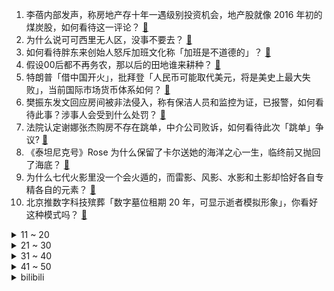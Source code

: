 1. 李蓓内部发声，称房地产存十年一遇级别投资机会，地产股就像 2016 年初的煤炭股，如何看待这一评论？ [:link:](https://www.zhihu.com/question/593977602)
2. 为什么说可可西里无人区，没事不要去？ [:link:](https://www.zhihu.com/question/593991180)
3. 如何看待胖东来创始人怒斥加班文化称「加班是不道德的」？ [:link:](https://www.zhihu.com/question/593940939)
4. 假设00后都不再务农，那以后的田地谁来耕种？ [:link:](https://www.zhihu.com/question/593307691)
5. 特朗普「借中国开火」，批拜登「人民币可能取代美元，将是美史上最大失败」，当前国际市场货币体系如何？ [:link:](https://www.zhihu.com/question/593985852)
6. 樊振东发文回应房间被非法侵入，称有保洁人员和监控为证，已报警，如何看待此事？涉事人会受到什么处罚？ [:link:](https://www.zhihu.com/question/594082965)
7. 法院认定谢娜张杰购房不存在跳单，中介公司败诉，如何看待此次「跳单」争议? [:link:](https://www.zhihu.com/question/593977045)
8. 《泰坦尼克号》Rose 为什么保留了卡尔送她的海洋之心一生，临终前又抛回了海底？ [:link:](https://www.zhihu.com/question/53501229)
9. 为什么七代火影里没一个会火遁的，而雷影、风影、水影和土影却恰好各自专精各自的元素？ [:link:](https://www.zhihu.com/question/593864190)
10. 北京推数字科技殡葬「数字墓位租期 20 年，可显示逝者模拟形象」，你看好这种模式吗？ [:link:](https://www.zhihu.com/question/594015364)
<details>
<summary>11 ~ 20</summary>

11. 日本自卫队一直升机在宫古岛附近失踪，机上可能乘有第 8 师团长，具体情况如何？ [:link:](https://www.zhihu.com/question/594037983)
12. 「管细分领域的菩萨」「新增一个小孩」张口就是术语、行话，如何看待工作语言后遗症？你有这种「工伤」吗？ [:link:](https://www.zhihu.com/question/593978705)
13. 什么样的人，在职场生存能力更强？ [:link:](https://www.zhihu.com/question/455312720)
14. 宏观经济一般看哪几个指标？如何进行宏观分析？ [:link:](https://www.zhihu.com/question/389422568)
15. 如何看待稚晖君创业「智元机器人」，其前景如何？ [:link:](https://www.zhihu.com/question/593949406)
16. 《王者荣耀》：圣杯看似完美，让人无限续航，为什么法师都不出呢？ [:link:](https://www.zhihu.com/question/593749509)
17. 法国总统马克龙、欧盟委员会主席冯德莱恩访华，哪些信息值得关注？如何看待多国政要掀起「访华潮」？ [:link:](https://www.zhihu.com/question/593492159)
18. 诸葛亮桑800棵，薄田十五顷是什么概念？ [:link:](https://www.zhihu.com/question/68201706)
19. ChatGPT 因需求量过大暂停 Plus 付费购买，目前已恢复，业内推测算力出现缺口，透露哪些信息？ [:link:](https://www.zhihu.com/question/593943995)
20. 同济大学教授招收硕士生信息引讨论，校方表示老师个人特点不干涉，你对该事件都有哪些看法？ [:link:](https://www.zhihu.com/question/593808997)
</details>
<details>
<summary>21 ~ 30</summary>

21. 山东舰穿越巴士海峡，经台湾东南海域展开首次西太平洋训练，有哪些信息值得关注？ [:link:](https://www.zhihu.com/question/593964409)
22. 为什么其他游戏中吸血道具和技能非常普遍，但在《原神》中却很少见？ [:link:](https://www.zhihu.com/question/593594956)
23. 蔚来创始人李斌谈「车市价格战」，称「蔚来毛利率比特斯拉低，参与不了『价格战』」，哪些信息值得关注？ [:link:](https://www.zhihu.com/question/593457922)
24. OPEC+意外减产，高盛上调原油价格预期至 100 美元/桶，美国通胀恐将上涨一个百分点，将有何影响？ [:link:](https://www.zhihu.com/question/593558219)
25. 沙特与伊朗发表联合声明，称「采取必要措施重开大使馆，感谢中方主办会议」，有哪些信息值得关注？ [:link:](https://www.zhihu.com/question/593989481)
26. 2023 LPL 春季季后赛 EDG 3:1 击败 OMG 晋级胜者组决赛，如何评价这场比赛？ [:link:](https://www.zhihu.com/question/593997127)
27. 如何评价罗云熙、白鹿、陈都灵、邓为主演的《长月烬明》？ [:link:](https://www.zhihu.com/question/593808320)
28. 任天堂游戏在国内是否被其粉丝过度神化了？ [:link:](https://www.zhihu.com/question/592891398)
29. Meta 发布图像分割论文 Segment Anything，将给 CV 研究带来什么影响？ [:link:](https://www.zhihu.com/question/593914819)
30. 如何收纳才能做到「一次整理，永不复乱」？ [:link:](https://www.zhihu.com/question/593486070)
</details>
<details>
<summary>31 ~ 40</summary>

31. 美国银行业危机，储户涌入货币市场基金，规模达 5.2 万亿美元，专家称将再度威胁银行稳定，将有何影响？ [:link:](https://www.zhihu.com/question/593987384)
32. 真的存在笔友这种关系吗？ [:link:](https://www.zhihu.com/question/333299759)
33. 猫咪一直掉毛，为什么却不会秃？ [:link:](https://www.zhihu.com/question/591087694)
34. 「海巡 06」轮编队抵达台湾海峡中部水域并开展巡航巡查，具有哪些现实意义？这一系列行动释放了哪些信号？ [:link:](https://www.zhihu.com/question/594085253)
35. 如果《英雄联盟》沙漠死神的 Q 改为击杀后永久增加等额英雄攻击力，那么它的玩法会变成暴击流吗？ [:link:](https://www.zhihu.com/question/584676076)
36. 爱的本质到底是什么？ [:link:](https://www.zhihu.com/question/542203147)
37. 下午五点多在家跳绳或跳操算扰民吗？想要安静地在家做有氧锻炼还有哪些好方式？ [:link:](https://www.zhihu.com/question/592208965)
38. 女孩子需要在春天使用防晒霜吗？防晒和美白应该先选择哪个？ [:link:](https://www.zhihu.com/question/590768466)
39. 跑步最佳时间是什么时候？ [:link:](https://www.zhihu.com/question/593126092)
40. 重庆姐弟坠亡案二审择期宣判，两名凶手一审已被判死刑，哪些信息值得关注？ [:link:](https://www.zhihu.com/question/594098352)
</details>
<details>
<summary>41 ~ 50</summary>

41. 电影《宇宙探索编辑部》是否被过誉了？ [:link:](https://www.zhihu.com/question/593447622)
42. 《人生之路》中高加林究竟爱不爱刘巧珍？ [:link:](https://www.zhihu.com/question/592356317)
43. 在中国斡旋下沙特和伊朗外长在北京首次会晤，释放了哪些信号？ [:link:](https://www.zhihu.com/question/593953137)
44. 公司以「找内奸」为由突查员工手机、擅自恢复员工电脑已删聊天记录，单位是否有权查看员工隐私？如何看待？ [:link:](https://www.zhihu.com/question/593951538)
45. 哪段旅行经历，让你见识到了「湖泊之美」？ [:link:](https://www.zhihu.com/question/591399112)
46. 在《原神》里你认为萌新最让你崩溃的操作是什么？ [:link:](https://www.zhihu.com/question/578060804)
47. F1有哪些行话一般人理解不了？ [:link:](https://www.zhihu.com/question/593407649)
48. 如果只选一款防晒霜，你认为哪一款是你一定会安利给大家的？ [:link:](https://www.zhihu.com/question/589305111)
49. 家装中有哪些有质感和个性的家居，可以完美地体现主人的品味和格调？ [:link:](https://www.zhihu.com/question/546772742)
50. 为什么看似很笨的郭靖能成为绝顶高手？ [:link:](https://www.zhihu.com/question/587796689)
</details><details>
<summary>bilibili</summary>

1. 法院传票、巨额赔款、全网道歉，这就是他揭露黑暗的后果 [:link:](//www.bilibili.com/video/BV1Uh411u7sA)
2. “愿我们都能成为自己期待的样子” [:link:](//www.bilibili.com/video/BV1aM411T7pF)
3. 【何同学VLOG】为什么我们一期视频做了五个月... [:link:](//www.bilibili.com/video/BV12h411u7DM)
4. 有的人一直在长大，有的人却不会变老了 [:link:](//www.bilibili.com/video/BV1jm4y167fE)
5. 我给自己办了一场“葬礼” [:link:](//www.bilibili.com/video/BV1Vm4y167AC)
6. 一个上班族转做美食博主了 [:link:](//www.bilibili.com/video/BV1Nh411g7Yp)
7. 如果草太变成了尖叫鸡！[铃芽之旅] [:link:](//www.bilibili.com/video/BV1um4y167Ks)
8. 【烂活电竞43.5】  魏延能不能给我带带你的墨镜~ [:link:](//www.bilibili.com/video/BV1xX4y1k7oL)
9. 一口气看完第三季！大帝的终生噩梦！《叶卡捷琳娜大帝》S3全 [:link:](//www.bilibili.com/video/BV1ws4y1S7kG)
10. 我爸说男人要浪漫！ [:link:](//www.bilibili.com/video/BV1yh41137Zn)
<details>
<summary>11 ~ 20</summary>

11. 苹果嘉儿AKA马国矿工 [:link:](//www.bilibili.com/video/BV1Vm4y167zg)
12. 保证没P图！你吃过比这更大的吗？ [:link:](//www.bilibili.com/video/BV1DN411A7Fr)
13. 这些功能饮品我怀疑是以毒攻毒 [:link:](//www.bilibili.com/video/BV1jo4y1p7JX)
14. 在亲自测量一场网络骂战之后，我们找到了从中脱身的方法 [:link:](//www.bilibili.com/video/BV1uM411u7tN)
15. 好吃，但我真的很震惊！ [:link:](//www.bilibili.com/video/BV1us4y1E7z9)
16. 成龙大哥说我的中文比他好！？ [:link:](//www.bilibili.com/video/BV1cX4y1k7Z5)
17. 一根枝条，削皮，包上香蕉，套上一次性杯子，奇怪的知识增加了 [:link:](//www.bilibili.com/video/BV1AL411U78H)
18. 全 输 出 绫 华 .exe [:link:](//www.bilibili.com/video/BV1gh411G7Fw)
19. 30年前，顶级少爷开什么车？ [:link:](//www.bilibili.com/video/BV1NV4y1D7m7)
20. 全 员 干 饭，但 高 端 局 [:link:](//www.bilibili.com/video/BV1Pk4y1v7uc)
</details>
<details>
<summary>21 ~ 30</summary>

21. 【全网最详】旅美熊猫究竟有没有被虐待？官方反复辟谣没人听？ [:link:](//www.bilibili.com/video/BV1hs4y1U7gs)
22. 玉麒麟真的自己办比赛了？CSGO百万奖金高校比赛来了！ [:link:](//www.bilibili.com/video/BV1fv4y1p73q)
23. 鸡蛋荒席卷全球？为什么鸡蛋开始不够了 [:link:](//www.bilibili.com/video/BV1i84y1M7ZF)
24. 如何在手榴弹爆炸中生还？ [:link:](//www.bilibili.com/video/BV1Cv4y1p7Ab)
25. 恐龙大量死亡，远古生物“幽灵蛸”登场！ [:link:](//www.bilibili.com/video/BV1ua4y1M72J)
26. 2023年3月，人类终究走上了一条无法回头的路 [:link:](//www.bilibili.com/video/BV1VL411U7MU)
27. 这10本绿色言情小说，是要传给我孙女的 [:link:](//www.bilibili.com/video/BV1DN411A7dS)
28. 爆肝479小时！手工打造中国非遗礼裙？？ [:link:](//www.bilibili.com/video/BV1PV4y1D7L8)
29. Around The World ⧸ MONKEY MAJIK【月ノ美兎 (cover)】 [:link:](//www.bilibili.com/video/BV1ac411W761)
30. 改造完就同时拥有“两个女朋友”是什么体验，最后哥们的眼神说明一切。 [:link:](//www.bilibili.com/video/BV1Do4y1H7GJ)
</details>
<details>
<summary>31 ~ 40</summary>

31. 骑行青海湖，遭遇狂风大雪，傍晚入住烂尾楼有床有炉子真不错 [:link:](//www.bilibili.com/video/BV1pM411T774)
32. 怪物：你说你惹大学生干嘛，非要惹 [:link:](//www.bilibili.com/video/BV1824y1j7hB)
33. 你们点外卖时，有被这些乱收包装费的商家偷袭过吗？点了这么多年外卖，感觉加起来都亏了一台手机了 [:link:](//www.bilibili.com/video/BV13T411x7yM)
34. 【定格动画｜非AI】你是water 我是你的水 [:link:](//www.bilibili.com/video/BV1oX4y1r7Wt)
35. 花1000元吃到了这辈子最好吃的龙虾，这么上流的印度菜你见过吗？【凭啥这么贵ep56-KLAY现代印度餐厅】 [:link:](//www.bilibili.com/video/BV1Ps4y1S7rt)
36. 开口惊艳!!校园超治愈合唱赵雷《我记得》我们最终都会相见～【张拾一&八月鲜芋】 [:link:](//www.bilibili.com/video/BV1AT411x71r)
37. 《必胜客联动线下体验攻略，但是？》 [:link:](//www.bilibili.com/video/BV1cL411D7ir)
38. 那就，好好道别吧… [:link:](//www.bilibili.com/video/BV1yV4y1S75T)
39. 深度|| 始起义！遍地复国！八千子弟过江！很遗憾，军国主义大秦再灭东方 [:link:](//www.bilibili.com/video/BV1nc411W7KL)
40. 当一群陌生i人被塞进一间KTV [:link:](//www.bilibili.com/video/BV1ML411U7qd)
</details>
<details>
<summary>41 ~ 50</summary>

41. 没错 我要结束和她四年的男女朋友关系了 [:link:](//www.bilibili.com/video/BV1K84y1u7XT)
42. 大鹅为什么要抬头硬抗冰雹？ [:link:](//www.bilibili.com/video/BV1Ek4y1v7wt)
43. 【4K60FPS】许嵩《清明雨上》中国风封神之作！又是一年清明 [:link:](//www.bilibili.com/video/BV1jV4y1D7yt)
44. 所以生命啊，它璀璨如歌!「觉醒年代」 [:link:](//www.bilibili.com/video/BV1ta4y1M7CX)
45. 必胜客原神联合菜品，帅小伙被邀请试吃，没想到….. [:link:](//www.bilibili.com/video/BV1kL411m7WV)
46. 拒绝校园暴力 [:link:](//www.bilibili.com/video/BV1Am4y1B7ma)
47. 【老奇】阴差阳错 撼动世界的游戏引擎 [:link:](//www.bilibili.com/video/BV1Hk4y1q7Rz)
48. 捡回一个月的小狗中毒，治疗费用一天上千。。。 [:link:](//www.bilibili.com/video/BV1zN411A7C6)
49. 当动物疯到极致！！！ [:link:](//www.bilibili.com/video/BV1FX4y1C7Kn)
50. 众所周知，B站是一个学习网站！ [:link:](//www.bilibili.com/video/BV1Xk4y1e7s3)
</details>
<details>
<summary>51 ~ 60</summary>

51. 30洗只小土基，差点亏本 [:link:](//www.bilibili.com/video/BV1Mv4y1W7ud)
52. 《小陈总 - 回 归 》 [:link:](//www.bilibili.com/video/BV1rL411m7Bt)
53. 一路走好坂本龙一爷爷！亿万国人为何如此偏爱他？ [:link:](//www.bilibili.com/video/BV1rL411m7XV)
54. 假如《滕王阁序》是你写的高考作文，年度爽文！ [:link:](//www.bilibili.com/video/BV1a84y1u7uh)
55. 警 匪 对 线 早 期 视 频 [:link:](//www.bilibili.com/video/BV1c24y157FV)
56. 被训练了十年的Ai做的游戏 [:link:](//www.bilibili.com/video/BV11h411u7rh)
57. 犬来八荒 | 在迪士尼度过荒唐的一天 [:link:](//www.bilibili.com/video/BV1ih411u7XK)
58. 这台机器竟然是有生命的？ [:link:](//www.bilibili.com/video/BV1724y1j7qm)
59. 走好，坂本龙一 [:link:](//www.bilibili.com/video/BV1Pk4y1q7MY)
60. 知道的人越多！倒闭的便利店越多！ [:link:](//www.bilibili.com/video/BV1js4y1S7L4)
</details>
<details>
<summary>61 ~ 70</summary>

61. 给狗子吃药哪有那么费劲/坏笑/给狗子吃药的正确打开方式 [:link:](//www.bilibili.com/video/BV1nc41157Wb)
62. 『从头看她』1920-2020，中国女性发型的百年变迁 [:link:](//www.bilibili.com/video/BV1qm4y1r7BB)
63. 杨戬：四级满血即是斩杀线 [:link:](//www.bilibili.com/video/BV1h24y157m2)
64. 《诸葛出师表》一个很狂的武侯 [:link:](//www.bilibili.com/video/BV11a4y1M7nW)
65. 你的自以为是，耽误的是生命 [:link:](//www.bilibili.com/video/BV1tm4y1z7ME)
66. 【超级小桀】2023年4月4日直播录像 [:link:](//www.bilibili.com/video/BV1zm4y1q7y2)
67. “虾、鱼、田螺怎么拌，锅好想你” [:link:](//www.bilibili.com/video/BV1T84y1u7XG)
68. 一部连接阴阳两界的手机？！它还会满足你的愿望！《哈里根先生的手机》 [:link:](//www.bilibili.com/video/BV1FT411x7zD)
69. 王老菊教你魔力大刀 [:link:](//www.bilibili.com/video/BV1gk4y1v7vi)
70. 【惊霆无声】明日方舟 主线第十二章 磨难险地环境 摆完挂机 简单好抄（攻略合集，持续更新中） [:link:](//www.bilibili.com/video/BV1oL411m7bL)
</details>
<details>
<summary>71 ~ 80</summary>

71. 倪海厦数据库 [:link:](//www.bilibili.com/video/BV1gM411u7wx)
72. 某宝花300块做的视频，大家帮我看值不值.... [:link:](//www.bilibili.com/video/BV1eV4y1S7iL)
73. 同志们， 能否停留两分钟！！ [:link:](//www.bilibili.com/video/BV1wT411x72Y)
74. 隋卞一做| 去了湖南一趟！你们最想要的皮蛋肉丸复刻！熬到凌晨两点多，终于给你们整出来了！ [:link:](//www.bilibili.com/video/BV14T411s7YD)
75. JISOO金智秀-Flower舞蹈表演视频 [:link:](//www.bilibili.com/video/BV1aa4y1K7T3)
76. 探秘全世界最危险餐厅！1000 °C火山岩浆烤肉！到底有多好吃？ [:link:](//www.bilibili.com/video/BV1X84y1M7Wb)
77. 【深度】40分钟看懂1929大萧条+80通胀+08次贷+23硅谷四次金融危机 [:link:](//www.bilibili.com/video/BV1Ts4y1S7jh)
78. 18分爆炸开局，十年脑淤血都写不出的降智剧情，DC最新狠活儿《哥谭骑士》 [:link:](//www.bilibili.com/video/BV1Eg4y1g746)
79. 第39集丨50块钱给建材店拍宣传片 [:link:](//www.bilibili.com/video/BV1s24y1j733)
80. 《明日方舟》EP - Squad Unknown [:link:](//www.bilibili.com/video/BV1Rh411u7mf)
</details>
<details>
<summary>81 ~ 90</summary>

81. 我的世界：当mojang放飞自我之后，超级钓鱼，战利品连成线 [:link:](//www.bilibili.com/video/BV1Ls4y1E7WN)
82. 制裁第四年，研发经费却又破新高，华为到底在做什么？ [:link:](//www.bilibili.com/video/BV1fV4y1S78C)
83. 明天复试在线紧张！ [:link:](//www.bilibili.com/video/BV1jX4y1d7WG)
84. 狗子买烟被跟踪，单身狗少走夜路 [:link:](//www.bilibili.com/video/BV1H24y157ex)
85. 我用3D打印机打印了一个雪橇，然后从万米雪山滑下 [:link:](//www.bilibili.com/video/BV1A24y157kj)
86. AI玩原神，思路真领先我一万年 [:link:](//www.bilibili.com/video/BV1AL411D7Es)
87. 所爱隔山海，山海皆可平。 [:link:](//www.bilibili.com/video/BV1bm4y1z7DX)
88. 用英语考倒美国人 [:link:](//www.bilibili.com/video/BV1ZV4y1S72v)
89. 不愧是汉服 [:link:](//www.bilibili.com/video/BV1bs4y1N7Kp)
90. 美国留学vlog｜人生中的第一场演唱会是泰勒斯威夫特！！ [:link:](//www.bilibili.com/video/BV1ka4y1K7xK)
</details>
<details>
<summary>91 ~ 100</summary>

91. 老公用ChatGPT满足我的约会需求，累趴的竟是我 [:link:](//www.bilibili.com/video/BV1hg4y1g7tw)
92. 死鱼都臭了还能吃？ [:link:](//www.bilibili.com/video/BV1ra4y1M7L6)
93. 原来真的会有人在包里放这个...影视飓风员工包里有什么？ [:link:](//www.bilibili.com/video/BV1Ss4y1273P)
94. 【我的幽灵女友官方】#01 家里有鬼？别担心！ [:link:](//www.bilibili.com/video/BV1EN411A7GN)
95. 【合集】一口气看完《博人传》动画主线剧情！全程炸裂！ [:link:](//www.bilibili.com/video/BV1Ak4y1v7h8)
96. 婚纱也满意！结婚照也满意！超开心的三月vlog！ [:link:](//www.bilibili.com/video/BV1Av4y1W7vN)
97. 锦衣卫穿越到现代竟被当街羞辱？ [:link:](//www.bilibili.com/video/BV1qv4y1p75Y)
98. 二期踩雷，杭州真的要变美食荒漠了 [:link:](//www.bilibili.com/video/BV1ms4y127GE)
99. 【黄龄】浴室玩耍时间，有人想听这首歌，那就浅唱一下吧～ [:link:](//www.bilibili.com/video/BV15m4y167Gj)
100. 男人减速带之手工技巧 [:link:](//www.bilibili.com/video/BV1Pg4y1g7DZ)
</details></details>
